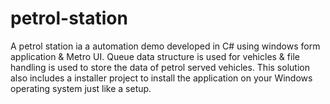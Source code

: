 # petrol-station
A petrol station ia a automation demo developed in C# using windows form application &amp; Metro UI. Queue data structure is used for vehicles &amp; file handling is used to store the data of petrol served vehicles. This solution also includes a installer project to install the application on your Windows operating system just like a setup.
